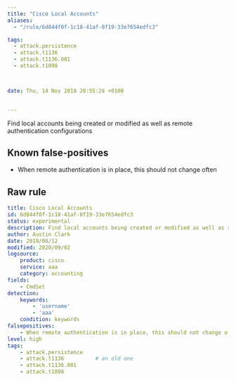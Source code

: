 ```yaml
---
title: "Cisco Local Accounts"
aliases:
  - "/rule/6d844f0f-1c18-41af-8f19-33e7654edfc3"

tags:
  - attack.persistence
  - attack.t1136
  - attack.t1136.001
  - attack.t1098



date: Thu, 14 Nov 2019 20:55:28 +0100


---
```


Find local accounts being created or modified as well as remote authentication configurations

<!--more-->


## Known false-positives

* When remote authentication is in place, this should not change often




## Raw rule
```yaml
title: Cisco Local Accounts
id: 6d844f0f-1c18-41af-8f19-33e7654edfc3
status: experimental
description: Find local accounts being created or modified as well as remote authentication configurations
author: Austin Clark
date: 2019/08/12
modified: 2020/09/02
logsource:
    product: cisco
    service: aaa
    category: accounting
fields:
    - CmdSet
detection:
    keywords:
        - 'username'
        - 'aaa'
    condition: keywords
falsepositives:
    - When remote authentication is in place, this should not change often
level: high
tags:
    - attack.persistence
    - attack.t1136          # an old one
    - attack.t1136.001
    - attack.t1098
```
